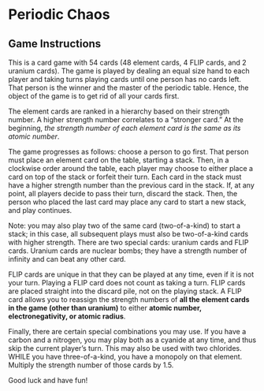 # Periodic Chaos

## Game Instructions

This is a card game with 54 cards (48 element cards, 4 FLIP cards, and 2 uranium cards). The game is played by dealing an equal size hand to each player and taking turns playing cards until one person has no cards left. That person is the winner and the master of the periodic table.
Hence, the object of the game is to get rid of all your cards first.

The element cards are ranked in a hierarchy based on their strength number. A higher strength number correlates to a “stronger card.” At the beginning, _the strength number of each element card is the same as its atomic number_.

The game progresses as follows: choose a person to go first. That person must place an element card on the table, starting a stack. Then, in a clockwise order around the table, each player may choose to either place a card on top of the stack or forfeit their turn. Each card in the stack must have a higher strength number than the previous card in the stack. If, at any point, all players decide to pass their turn, discard the stack. Then, the person who placed the last card may place any card to start a new stack, and play continues.

Note: you may also play two of the same card (two-of-a-kind) to start a stack; in this case, all subsequent plays must also be two-of-a-kind cards with higher strength.
There are two special cards: uranium cards and FLIP cards. Uranium cards are nuclear bombs; they have a strength number of infinity and can beat any other card.

FLIP cards are unique in that they can be played at any time, even if it is not your turn. Playing a FLIP card does not count as taking a turn. FLIP cards are placed straight into the discard pile, not on the playing stack. A FLIP card allows you to reassign the strength numbers of **all the element cards in the game (other than uranium)** to either **atomic number, electronegativity, or atomic radius**.

Finally, there are certain special combinations you may use. If you have a carbon and a nitrogen, you may play both as a cyanide at any time, and thus skip the current player’s turn. This may also be used with two chlorides.
WHILE you have three-of-a-kind, you have a monopoly on that element. Multiply the strength number of those cards by 1.5.

Good luck and have fun!
